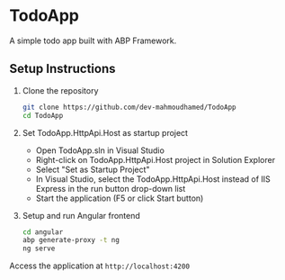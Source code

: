 ﻿# TodoApp

A simple todo app built with ABP Framework.

## Setup Instructions

1. Clone the repository
   ```bash
   git clone https://github.com/dev-mahmoudhamed/TodoApp
   cd TodoApp
   ```

2. Set TodoApp.HttpApi.Host as startup project

   * Open TodoApp.sln in Visual Studio
   * Right-click on TodoApp.HttpApi.Host project in Solution Explorer
   * Select "Set as Startup Project"
   * In Visual Studio, select the TodoApp.HttpApi.Host instead of IIS Express in the run button drop-down list
   * Start the application (F5 or click Start button)

3. Setup and run Angular frontend
   ```bash
   cd angular
   abp generate-proxy -t ng
   ng serve
   ```

Access the application at `http://localhost:4200`
